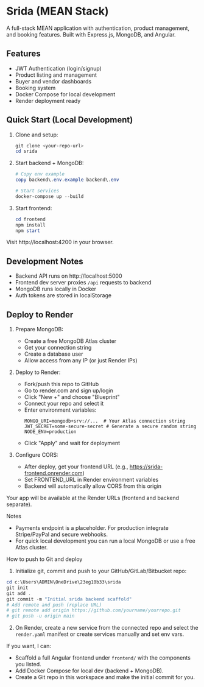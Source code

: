 # Srida (MEAN Stack)

A full-stack MEAN application with authentication, product management, and booking features. Built with Express.js, MongoDB, and Angular.

## Features
- JWT Authentication (login/signup)
- Product listing and management
- Buyer and vendor dashboards
- Booking system
- Docker Compose for local development
- Render deployment ready

## Quick Start (Local Development)

1. Clone and setup:
   ```powershell
   git clone <your-repo-url>
   cd srida
   ```

2. Start backend + MongoDB:
   ```powershell
   # Copy env example
   copy backend\.env.example backend\.env
   
   # Start services
   docker-compose up --build
   ```

3. Start frontend:
   ```powershell
   cd frontend
   npm install
   npm start
   ```

Visit http://localhost:4200 in your browser.

## Development Notes
- Backend API runs on http://localhost:5000
- Frontend dev server proxies `/api` requests to backend
- MongoDB runs locally in Docker
- Auth tokens are stored in localStorage

## Deploy to Render

1. Prepare MongoDB:
   - Create a free MongoDB Atlas cluster
   - Get your connection string
   - Create a database user
   - Allow access from any IP (or just Render IPs)

2. Deploy to Render:
   - Fork/push this repo to GitHub
   - Go to render.com and sign up/login
   - Click "New +" and choose "Blueprint"
   - Connect your repo and select it
   - Enter environment variables:
     ```
     MONGO_URI=mongodb+srv://...  # Your Atlas connection string
     JWT_SECRET=some-secure-secret # Generate a secure random string
     NODE_ENV=production
     ```
   - Click "Apply" and wait for deployment

3. Configure CORS:
   - After deploy, get your frontend URL (e.g., https://srida-frontend.onrender.com)
   - Set FRONTEND_URL in Render environment variables
   - Backend will automatically allow CORS from this origin

Your app will be available at the Render URLs (frontend and backend separate).

Notes
- Payments endpoint is a placeholder. For production integrate Stripe/PayPal and secure webhooks.
- For quick local development you can run a local MongoDB or use a free Atlas cluster.

How to push to Git and deploy
1. Initialize git, commit and push to your GitHub/GitLab/Bitbucket repo:

```powershell
cd c:\Users\ADMIN\OneDrive\23eg10b33\srida
git init
git add .
git commit -m "Initial srida backend scaffold"
# Add remote and push (replace URL)
# git remote add origin https://github.com/yourname/yourrepo.git
# git push -u origin main
```

2. On Render, create a new service from the connected repo and select the `render.yaml` manifest or create services manually and set env vars.

If you want, I can:
- Scaffold a full Angular frontend under `frontend/` with the components you listed.
- Add Docker Compose for local dev (backend + MongoDB).
- Create a Git repo in this workspace and make the initial commit for you.
